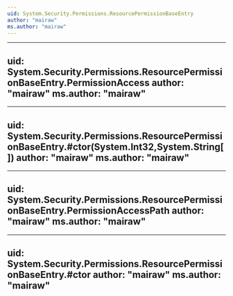 ```yaml
---
uid: System.Security.Permissions.ResourcePermissionBaseEntry
author: "mairaw"
ms.author: "mairaw"
---
```


---
uid: System.Security.Permissions.ResourcePermissionBaseEntry.PermissionAccess
author: "mairaw"
ms.author: "mairaw"
---

---
uid: System.Security.Permissions.ResourcePermissionBaseEntry.#ctor(System.Int32,System.String[])
author: "mairaw"
ms.author: "mairaw"
---

---
uid: System.Security.Permissions.ResourcePermissionBaseEntry.PermissionAccessPath
author: "mairaw"
ms.author: "mairaw"
---

---
uid: System.Security.Permissions.ResourcePermissionBaseEntry.#ctor
author: "mairaw"
ms.author: "mairaw"
---
